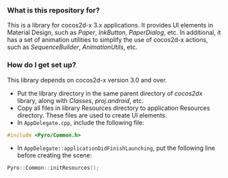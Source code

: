 ### What is this repository for? ###

This is a library for cocos2d-x 3.x applications. It provides UI elements in Material Design, such as *Paper*, *InkButton*, *PaperDialog*, etc. In additional, it has a set of animation utilities to simplify the use of cocos2d-x actions, such as *SequenceBuilder*, *AnimationUtils*, etc.

### How do I get set up? ###

This library depends on cocos2d-x version 3.0 and over.

* Put the library directory in the same parent directory of *cocos2dx* library, along with *Classes*, *proj.android*, etc.
* Copy all files in library Resources directory to application Resources directory. These files are used to create UI elements.
* In `AppDelegate.cpp`, include the following file:
```c++
#include <Pyro/Common.h>
```
* In `AppDelegate::applicationDidFinishLaunching`, put the following line before creating the scene:
```c++
Pyro::Common::initResources();
```